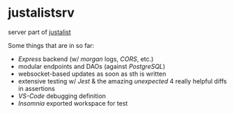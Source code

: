 # justalistsrv
server part of [justalist](https://github.com/sebastianrothbucher/justalist)

Some things that are in so far:

* *Express* backend (w/ *morgan* logs, *CORS*, etc.)
* modular endpoints and DAOs (against *PostgreSQL*)
* websocket-based updates as soon as sth is written
* extensive testing w/ *Jest* & the amazing *unexpected* 4 really helpful diffs in assertions
* *VS-Code* debugging definition
* *Insomnia* exported workspace for test
